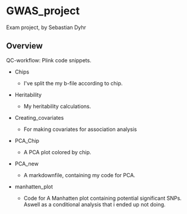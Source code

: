 # GWAS_project
Exam project, by Sebastian Dyhr

## Overview
QC-workflow: Plink code snippets. 

- Chips
  - I've split the my b-file according to chip.

- Heritability
  - My heritability calculations.

- Creating_covariates
  - For making covariates for association analysis

- PCA_Chip
  - A PCA plot colored by chip.

- PCA_new
  -  A markdownfile, containing my code for PCA.

- manhatten_plot
  - Code for A Manhatten plot containing potential significant SNPs. Aswell as a conditional analysis that i ended up not doing. 
